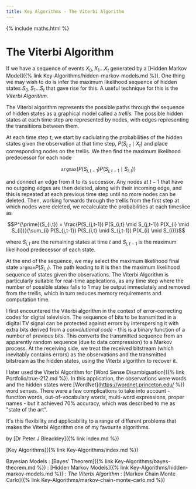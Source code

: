 ```yaml
---
title: Key Algorithms - The Viterbi Algorithm
---
```


{% include maths.html %}

# The Viterbi Algorithm

If we have a sequence of events $X_{0},X_{1}...X_{t}$ generated by a [Hidden Markov Model]({% link Key-Algorithms/hidden-markov-models.md %}). One thing we may wish to do is infer the maximum likelihood sequence of hidden states $S_{0},S_{1}...S_{t}$ that gave rise for this. A useful technique for this is the *Viterbi Algorithm*.

The Viterbi algorithm represents the possible paths through the sequence of hidden states as a graphical model called a *trellis*. The possible hidden states at each time step are represented by nodes, with edges representing the transitiions between them.

At each time step $t$, we start by caclulating the probabilities of the hidden states given the observation at that time step, $P(S_{i,t} \mid X_{t})$ and place corresponding nodes on the trellis. We then find the maximum likelihood predecessor for each node

$$\texttt{argmax} \left( P(S_{j,t-1}) P(S_{j,t-1} \mid S_{i,t}) \right)$$

and connect an edge from it to its successor. Any nodes at $t-1$ that have no outgoing edges are then deleted, along with their incoming edge, and this is repeated at each previous time step until no more nodes can be deleted. Then, working forwards through the trellis from the first step at which nodes were deleted, we recalculate the probabilities at each timeslice as 

$$P^{\prime}(S_{i,t}) = \frac{P(S_{j,t-1}) P(S_{i,t} \mid S_{j,t-1}) P(X_{i} \mid S_{i})}{\sum_{i} P(S_{j,t-1}) P(S_{i,t} \mid S_{j,t-1}) P(X_{i} \mid S_{i})}$$

where $S_{i,t}$ are the remaining states at time $t$ and $S_{j,t-1}$ is the maximum likelihood predecessor of each state. 

At the end of the sequence, we may select the maximum likelihood final state $\texttt{argmax} P(S_{i,t})$. The path leading to it is then the maximum likelihood sequence of states given the observations. The Viterbi Algorithm is particularly suitable for real-time applications, as any time step where the number of possible states falls to 1 may be output immediately and removed from the trellis, which in turn reduces memory requirements and computation time.

I first encountered the Viterbi algorithm in the context of error-correcting codes for digital television. The sequence of bits to be transmitted in a digital TV signal can be protected against errors by interspersing it with extra bits derived from a *convolutional code* - this is a binary function of a number of previous bits. This converts the transmitted sequence from an apparently random sequence (due to data compression) to a Markov process. At the receiving side, we treat the received bitstream (which inevitably contains errors) as the observations and the transmitted bitstream as the hidden states, using the Viterbi algorithm to recover it.

I later used the Viterbi Algorithm for [Word Sense Disambiguation]({% link Portfolio/true-212.md %}). In this application, the observations were words and the hidden states were [WordNet](https://wordnet.princeton.edu/ %}) word senses. There were a few complications to take into account - function words, out-of-vocabulary words, multi-word expressions, proper names - but it achieved 70% accuracy, which was described to me as "state of the art".

It's this flexibility and applicability to a range of different problems that makes the Viterbi Algorithm one of my favourite algorithms.

by [Dr Peter J Bleackley]({% link index.md %})

[Key Algorithms]({% link Key-Algorithms/index.md %})

Bayesian Models
: [Bayes' Theorem]({% link Key-Algorithms/bayes-theorem.md %})
: [Hidden Markov Models]({% link Key-Algorithms/hidden-markov-models.md %})
: *The Viterbi Algorithm*
: [Markov Chain Monte Carlo]({% link Key-Algorithms/markov-chain-monte-carlo.md %})
